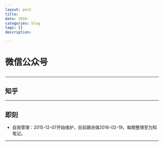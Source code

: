 ```yaml
---
layout: post
title: 
date: 2016-
categories: blog
tags: []
description: 

---
```


# 微信公众号

##

---

## 知乎

---

## 即刻

- 自我管理：2015-12-07开始维护，目前跟进值2016-02-19，每期整理至为知笔记。

---










